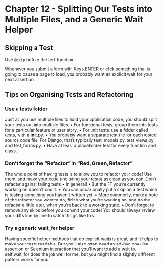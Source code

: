 # Chapter 12 - Splitting Our Tests into Multiple Files, and a Generic Wait Helper

## Skipping a Test

Use `@skip` before the test function

Whenever you submit a form with Keys.ENTER or click something that is going to cause a page to load, you probably want an explicit wait for your next assertion

## Tips on Organising Tests and Refactoring

### Use a tests folder
Just as you use multiple files to hold your application code, you should split your tests out into multiple files.
• For functional tests, group them into tests for a particular feature or user story.
• For unit tests, use a folder called tests, with a __init__.py.
• You probably want a separate test file for each tested source code file. For Django, that’s typically test_models.py, test_views.py, and test_forms.py.
• Have at least a placeholder test for every function and class.

### Don’t forget the “Refactor” in “Red, Green, Refactor”
The whole point of having tests is to allow you to refactor your code! Use them, and make your code (including your tests) as clean as you can.
Don’t refactor against failing tests
• In general!
• But the FT you’re currently working on doesn’t count.
• You can occasionally put a skip on a test which is testing something you haven’t written yet.
• More commonly, make a note of the refactor you want to do, finish what you’re working on, and do the refactor a little later, when you’re back to a working state.
• Don’t forget to remove any skips before you commit your code! You should always review your diffs line by line to catch things like this.

### Try a generic wait_for helper
Having specific helper methods that do explicit waits is great, and it helps to make your tests readable. But you’ll also often need an ad-hoc one-line assertion or Selenium interaction that you’ll want to add a wait to. self.wait_for does the job well for me, but you might find a slightly different pattern works for you.
